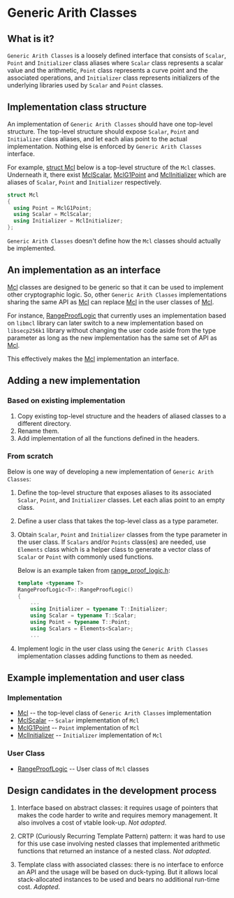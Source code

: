 # Generic Arith Classes

## What is it?
`Generic Arith Classes` is a loosely defined interface that consists of `Scalar`, `Point` and `Initializer` class aliases where `Scalar` class represents a scalar value and the arithmetic, `Point` class represents a curve point and the associated operations, and `Initializer` class represents initializers of the underlying libraries used by `Scalar` and `Point` classes.

## Implementation class structure
An implementation of `Generic Arith Classes` should have one top-level structure. The top-level structure should expose `Scalar`, `Point` and `Initializer` class aliases, and let each alias point to the actual implementation. Nothing else is enforced by `Generic Arith Classes` interface.

For example, [struct Mcl](../arith//mcl/mcl.h) below is a top-level structure of the `Mcl` classes. Underneath it, there exist [MclScalar](../arith/mcl/mcl_scalar.h), [MclG1Point](../arith/mcl/mcl_g1point.h) and [MclInitializer](../arith/mcl/mcl_initializer.h) which are aliases of `Scalar`, `Point` and `Initializer` respectively.

```c++
struct Mcl
{
  using Point = MclG1Point;
  using Scalar = MclScalar;
  using Initializer = MclInitializer;
};
```

`Generic Arith Classes` doesn't define how the `Mcl` classes should actually be implemented.

## An implementation as an interface
[Mcl](../arith//mcl/mcl.h) classes are designed to be generic so that it can be used to implement other cryptographic logic. So, other `Generic Arith Classes` implementations sharing the same API as [Mcl](../arith//mcl/mcl.h) can replace [Mcl](../arith//mcl/mcl.h) in the user classes of [Mcl]().

For instance, [RangeProofLogic](../range_proof/range_proof_logic.h) that currently uses an implementation based on `libmcl` library can later switch to a new implementation based on `libsecp256k1` library without changing the user code aside from the type parameter as long as the new implementation has the same set of API as [Mcl](../arith/mcl/mcl.h).

This effectively makes the [Mcl](../arith//mcl/mcl.h) implementation an interface.

## Adding a new implementation
### Based on existing implementation
1. Copy existing top-level structure and the headers of aliased classes to a different directory.
2. Rename them.
3. Add implementation of all the functions defined in the headers.

### From scratch
Below is one way of developing a new implementation of `Generic Arith Classes`:

1. Define the top-level structure that exposes aliases to its associated `Scalar`, `Point`, and `Initializer` classes. Let each alias point to an empty class.

2. Define a user class that takes the top-level class as a type parameter.

3. Obtain `Scalar`, `Point` and `Initializer` classes from the type parameter in the user class. If `Scalars` and/or `Points` class(es) are needed, use `Elements` class which is a helper class to generate a vector class of `Scalar` or `Point` with commonly used functions.

   Below is an example taken from [range_proof_logic.h](../range_proof/range_proof_logic.h):

    ```c++
    template <typename T>
    RangeProofLogic<T>::RangeProofLogic()
    {
        ...
        using Initializer = typename T::Initializer;
        using Scalar = typename T::Scalar;
        using Point = typename T::Point;
        using Scalars = Elements<Scalar>;
        ...
    ```

4. Implement logic in the user class using the `Generic Arith Classes` implementation classes adding functions to them as needed.

## Example implementation and user class
### Implementation
- [Mcl](../arith/mcl/mcl.h) -- the top-level class of `Generic Arith Classes` implementation
- [MclScalar](../arith/mcl/mcl_scalar.h) -- `Scalar` implementation of `Mcl`
- [MclG1Point](../arith/mcl/mcl_g1point.h) -- `Point` implementation of `Mcl`
- [MclInitializer](../arith/mcl/mcl_initializer.h) -- `Initializer` implementation of `Mcl`

### User Class
- [RangeProofLogic](../range_proof/range_proof.h) -- User class of `Mcl` classes

## Design candidates in the development process
1. Interface based on abstract classes: it requires usage of pointers that makes the code harder to write and requires memory management. It also involves a cost of vtable look-up. *Not adopted*.

2. CRTP (Curiously Recurring Template Pattern) pattern: it was hard to use for this use case involving nested classes that implemented arithmetic functions that returned an instance of a nested class. *Not adopted*.

3. Template class with associated classes: there is no interface to enforce an API and the usage will be based on duck-typing. But it allows local stack-allocated instances to be used and bears no additional run-time cost. *Adopted*.
